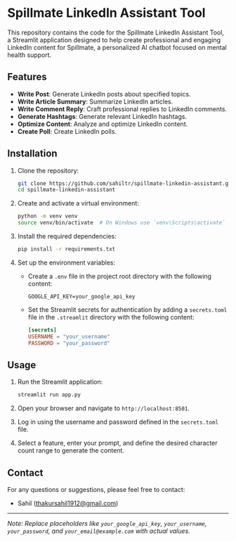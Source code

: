 # Spillmate LinkedIn Assistant Tool

This repository contains the code for the Spillmate LinkedIn Assistant Tool, a Streamlit application designed to help create professional and engaging LinkedIn content for Spillmate, a personalized AI chatbot focused on mental health support.

## Features

- **Write Post**: Generate LinkedIn posts about specified topics.
- **Write Article Summary**: Summarize LinkedIn articles.
- **Write Comment Reply**: Craft professional replies to LinkedIn comments.
- **Generate Hashtags**: Generate relevant LinkedIn hashtags.
- **Optimize Content**: Analyze and optimize LinkedIn content.
- **Create Poll**: Create LinkedIn polls.

## Installation

1. Clone the repository:
    ```bash
    git clone https://github.com/sahiltr/spillmate-linkedin-assistant.git
    cd spillmate-linkedin-assistant
    ```

2. Create and activate a virtual environment:
    ```bash
    python -m venv venv
    source venv/bin/activate  # On Windows use `venv\Scripts\activate`
    ```

3. Install the required dependencies:
    ```bash
    pip install -r requirements.txt
    ```

4. Set up the environment variables:
    - Create a `.env` file in the project root directory with the following content:
        ```env
        GOOGLE_API_KEY=your_google_api_key
        ```

    - Set the Streamlit secrets for authentication by adding a `secrets.toml` file in the `.streamlit` directory with the following content:
        ```toml
        [secrets]
        USERNAME = "your_username"
        PASSWORD = "your_password"
        ```

## Usage

1. Run the Streamlit application:
    ```bash
    streamlit run app.py
    ```

2. Open your browser and navigate to `http://localhost:8501`.

3. Log in using the username and password defined in the `secrets.toml` file.

4. Select a feature, enter your prompt, and define the desired character count range to generate the content.


## Contact

For any questions or suggestions, please feel free to contact:

- Sahil (thakursahil1912@gmail.com)

---

*Note: Replace placeholders like `your_google_api_key`, `your_username`, `your_password`, and `your_email@example.com` with actual values.*

